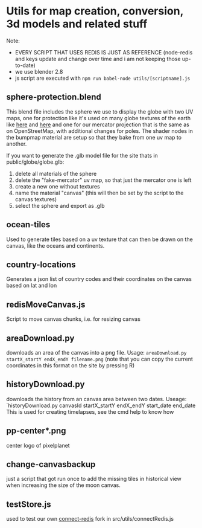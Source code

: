 # Utils for map creation, conversion, 3d models and related stuff

Note:

- EVERY SCRIPT THAT USES REDIS IS JUST AS REFERENCE (node-redis and keys update and change over time and i am not keeping those up-to-date) 
- we use blender 2.8
- js script are executed with `npm run babel-node utils/[scriptname].js`

## sphere-protection.blend
This blend file includes the sphere we use to display the globe with two UV maps, one for protection like it's used on many globe textures of the earth like [here](http://blog.mastermaps.com/2013/09/creating-webgl-earth-with-threejs.html) and [here](http://www.shadedrelief.com/natural3/pages/textures.html) and one for our mercator projection that is the same as on OpenStreetMap, with additional changes for poles.
The shader nodes in the bumpmap material are setup so that they bake from one uv map to another.

If you want to generate the .glb model file for the site thats in public/globe/globe.glb:
1. delete all materials of the sphere
2. delete the "fake-mercator" uv map, so that just the mercator one is left
3. create a new one without textures
4. name the material "canvas" (this will then be set by the script to the canvas textures)
5. select the sphere and export as .glb

## ocean-tiles
Used to generate tiles based on a uv texture that can then be drawn on the canvas, like the oceans and continents.

## country-locations
Generates a json list of country codes and their coordinates on the canvas based on lat and lon

## redisMoveCanvas.js
Script to move canvas chunks, i.e. for resizing canvas

## areaDownload.py
downloads an area of the canvas into a png file.
Usage: `areaDownload.py startX_startY endX_endY filename.png`
(note that you can copy the current coordinates in this format on the site by pressing R)

## historyDownload.py
downloads the history from an canvas area between two dates.
Useage: `historyDownload.py canvasId startX_startY endX_endY start_date end_date
This is used for creating timelapses, see the cmd help to know how

## pp-center\*.png
center logo of pixelplanet

## change-canvasbackup
just a script that got run once to add the missing tiles in historical view when  increasing the size of the moon canvas.

## testStore.js
used to test our own [connect-redis](https://github.com/tj/connect-redis) fork in src/utils/connectRedis.js

